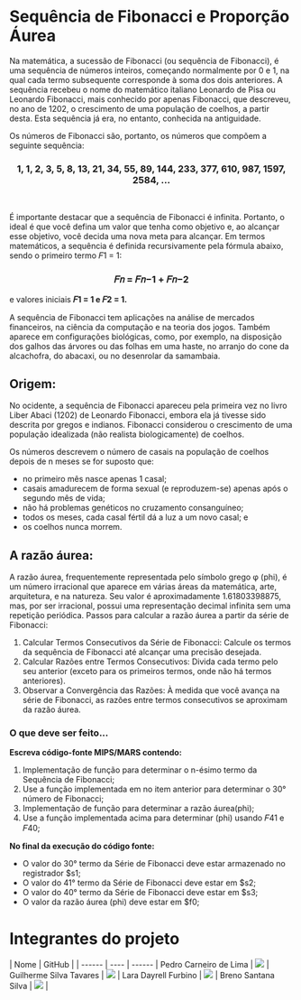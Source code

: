 # Sequência de Fibonacci e Proporção Áurea

Na matemática, a sucessão de Fibonacci (ou sequência de Fibonacci), é uma sequência de números inteiros,
começando normalmente por 0 e 1, na qual cada termo subsequente corresponde à soma dos dois
anteriores. A sequência recebeu o nome do matemático italiano Leonardo de Pisa ou Leonardo Fibonacci,
mais conhecido por apenas Fibonacci, que descreveu, no ano de 1202, o crescimento de uma população de
coelhos, a partir desta. Esta sequência já era, no entanto, conhecida na antiguidade.

Os números de Fibonacci são, portanto, os números que compõem a seguinte sequência:

<div align="center">
  
### 1, 1, 2, 3, 5, 8, 13, 21, 34, 55, 89, 144, 233, 377, 610, 987, 1597, 2584, ...
  
</div><br>

É importante destacar que a sequência de Fibonacci é infinita. Portanto, o ideal é que você defina um valor
que tenha como objetivo e, ao alcançar esse objetivo, você decida uma nova meta para alcançar. Em termos
matemáticos, a sequência é definida recursivamente pela fórmula abaixo, sendo o primeiro termo 𝐹1 = 1:
<div align="center">
  
### 𝐹𝑛 = 𝐹𝑛−1 + 𝐹𝑛−2

</div>

e valores iniciais **𝐹1 = 1 e 𝐹2 = 1.**

A sequência de Fibonacci tem aplicações na análise de mercados financeiros, na ciência da computação e na
teoria dos jogos. Também aparece em configurações biológicas, como, por exemplo, na disposição dos
galhos das árvores ou das folhas em uma haste, no arranjo do cone da alcachofra, do abacaxi, ou no
desenrolar da samambaia.

## Origem:
No ocidente, a sequência de Fibonacci apareceu pela primeira vez no livro Liber Abaci (1202) de Leonardo
Fibonacci, embora ela já tivesse sido descrita por gregos e indianos. Fibonacci considerou o crescimento de
uma população idealizada (não realista biologicamente) de coelhos.

Os números descrevem o número de casais na população de coelhos depois de n meses se for suposto que:

- no primeiro mês nasce apenas 1 casal;
- casais amadurecem de forma sexual (e reproduzem-se) apenas após o segundo mês de vida;
- não há problemas genéticos no cruzamento consanguíneo;
- todos os meses, cada casal fértil dá a luz a um novo casal; e
- os coelhos nunca morrem.
  
## A razão áurea:
A razão áurea, frequentemente representada pelo símbolo grego φ (phi), é um número irracional que
aparece em várias áreas da matemática, arte, arquitetura, e na natureza. Seu valor é aproximadamente
1.61803398875, mas, por ser irracional, possui uma representação decimal infinita sem uma repetição
periódica.
Passos para calcular a razão áurea a partir da série de Fibonacci:
1. Calcular Termos Consecutivos da Série de Fibonacci: Calcule os termos da sequência de Fibonacci até
alcançar uma precisão desejada.
2. Calcular Razões entre Termos Consecutivos: Divida cada termo pelo seu anterior (exceto para os
primeiros termos, onde não há termos anteriores).
3. Observar a Convergência das Razões: À medida que você avança na série de Fibonacci, as razões entre
termos consecutivos se aproximam da razão áurea.

### O que deve ser feito...
**Escreva código-fonte MIPS/MARS contendo:**
1) Implementação de função para determinar o n-ésimo termo da Sequência de Fibonacci;
2) Use a função implementada em no item anterior para determinar o 30° número de Fibonacci;
3) Implementação de função para determinar a razão áurea(phi);
4) Use a função implementada acima para determinar (phi) usando 𝐹41 e 𝐹40;
   
**No final da execução do código fonte:**
- O valor do 30° termo da Série de Fibonacci deve estar armazenado no registrador $s1;
- O valor do 41° termo da Série de Fibonacci deve estar em $s2;
- O valor do 40° termo da Série de Fibonacci deve estar em $s3;
- O valor da razão áurea (phi) deve estar em $f0;

 # Integrantes do projeto
 
| Nome | GitHub |
| ------ | ---- | ------ |
 Pedro Carneiro de Lima | <a href="https://github.com/pedrocarneirodev"><img src="https://img.shields.io/badge/github-%23121011.svg?style=for-the-badge&logo=github&logoColor=white" target="_blanck"></a> |
Guilherme Silva Tavares | <a href="https://github.com/aSHUA0"><img src="https://img.shields.io/badge/github-%23121011.svg?style=for-the-badge&logo=github&logoColor=white" target="_blanck"></a> |
Lara Dayrell Furbino | <a href="https://github.com/Lfurbs"><img src="https://img.shields.io/badge/github-%23121011.svg?style=for-the-badge&logo=github&logoColor=white" target="_blanck"></a> | 
Breno Santana Silva | <a href="https://github.com/"><img src="https://img.shields.io/badge/github-%23121011.svg?style=for-the-badge&logo=github&logoColor=white" target="_blanck"></a> |
